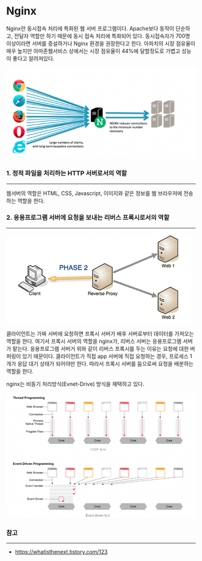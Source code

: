 # Nginx

Nginx란 동시접속 처리에 특화된 웹 서버 프로그램이다. Apache보다 동작이 단순하고, 전달자 역할만 하기 때문에 동시 접속 처리에 특화되어 있다. 동시접속자가 700명 이상이라면 서버를 증설하거나 Nginx 환경을 권장한다고 한다. 아파치의 시장 점유율이 매우 높지만 아마존웹서비스 상에서는 시장 점유율이 44%에 달할정도로 가볍고 성능이 좋다고 알려져있다.

![nginx 역할](./img/11.png)

### 1. 정적 파일을 처리하는 HTTP 서버로서의 역할

---

웹서버의 역할은 HTML, CSS, Javascript, 이미지와 같은 정보를 웹 브라우저에 전송하는 역할을 한다.

### 2. 응용프로그램 서버에 요청을 보내는 리버스 프록시로서의 역할

---

![리버스 프록시](./img/12.png)

클라이언트는 가짜 서버에 요청하면 프록시 서버가 배후 서버로부터 데이터를 가져오는 역할을 한다. 여기서 프록시 서버의 역할을 nginx가, 리버스 서버는 응용프로그램 서버가 맡는다. 응용프로그램 서버거 위와 같이 리버스 프록시를 두는 이유는 요청에 대한 버퍼링이 있기 때문이다. 클라이언트가 직접 app 서버에 직접 요청하는 경우, 프로세스 1개가 응답 대기 상태가 되어야만 한다. 따라서 프록시 서버를 둠으로써 요청을 배분하는 역할을 한다.

nginx는 비동기 처리방식(Evnet-Drive) 방식을 채택하고 있다.

![이벤트 드라이브](./img/13.png)

### 참고

---

- https://whatisthenext.tistory.com/123
